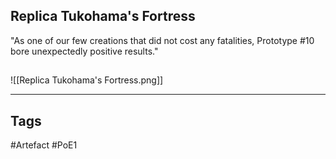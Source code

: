 ## Replica Tukohama's Fortress
"As one of our few creations that did not cost any fatalities,
Prototype #10 bore unexpectedly positive results."
##
![[Replica Tukohama's Fortress.png]]

---
## Tags
#Artefact
#PoE1
